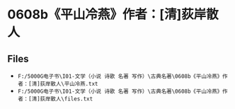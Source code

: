 # 0608b《平山冷燕》作者：[清]荻岸散人

## Files

- `F:/5000G电子书\I01-文学（小说 诗歌 名著 写作）\古典名著\0608b《平山冷燕》作者：[清]荻岸散人\平山冷燕.txt`
- `F:/5000G电子书\I01-文学（小说 诗歌 名著 写作）\古典名著\0608b《平山冷燕》作者：[清]荻岸散人\files.txt`
